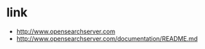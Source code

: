 # link

* http://www.opensearchserver.com
* http://www.opensearchserver.com/documentation/README.md
